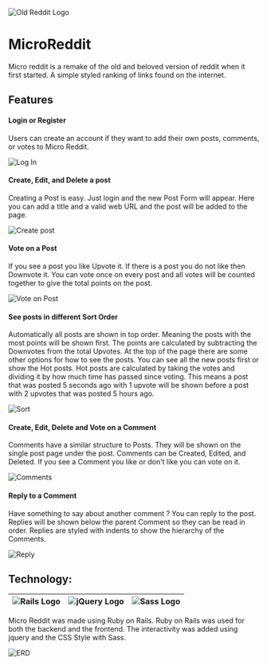 
![Old Reddit Logo](https://variety.com/wp-content/uploads/2014/10/reddit-logo.jpg?w=946)

# MicroReddit
Micro reddit is a remake of the old and beloved version of reddit when it first started. A simple styled ranking of links found on the internet.

## Features

#### Login or Register
Users can create an account if they want to add their own posts, comments, or votes to Micro Reddit.

![Log In](https://i.imgur.com/dOas4KX.png)


#### Create, Edit, and Delete a post
Creating a Post is easy. Just login and the new Post Form will appear. Here you can add a title and a valid web URL and the post will be added to the page.

![Create post](https://i.imgur.com/gOJ4G2E.png)


#### Vote on a Post
If you see a post you like Upvote it. If there is a post you do not like then Downvote it. You can vote once on every post and all votes will be counted together to give the total points on the post.

![Vote on Post](https://i.imgur.com/ccS25yv.png)


#### See posts in different Sort Order
Automatically all posts are shown in top order. Meaning the posts with the most points will be shown first. The points are calculated by subtracting the Downvotes from the total Upvotes. At the top of the page there are some other options for how to see the posts. You can see all the new posts first or show the Hot posts. Hot posts are calculated by taking the votes and dividing it by how much time has passed since voting. This means a post that was posted 5 seconds ago with 1 upvote will be shown before a post with 2 upvotes that was posted 5 hours ago.

![Sort](https://i.imgur.com/bwhxbX1.png)


#### Create, Edit, Delete and Vote on a Comment
Comments have a similar structure to Posts. They will be shown on the single post page under the post. Comments can be Created, Edited, and Deleted. If you see a Comment you like or don't like you can vote on it.

![Comments](https://i.imgur.com/D3dNGK3.png)


#### Reply to a Comment
Have something to say about another comment ? You can reply to the post. Replies will be shown below the parent Comment so they can be read in order. Replies are styled with indents to show the hierarchy of the Comments.

![Reply](https://i.imgur.com/Mpif7mM.png)


## Technology:

| ![Rails Logo](https://www.yaya.today/img/referral/Technologies/tech_rubyonrails.png) | ![jQuery Logo](https://cdn.freebiesupply.com/logos/large/2x/jquery-1-logo-png-transparent.png) | ![Sass Logo](https://upload.wikimedia.org/wikipedia/commons/thumb/9/96/Sass_Logo_Color.svg/1280px-Sass_Logo_Color.svg.png) |
|---|---|---|

Micro Reddit was made using Ruby on Rails. Ruby on Rails was used for both the backend and the frontend. The interactivity was added using jquery and the CSS Style with Sass.

![ERD](https://i.imgur.com/ywHqByu.png)
